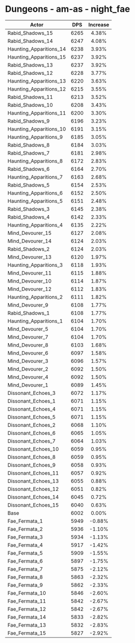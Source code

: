 # Dungeons - am-as - night_fae
| Actor | DPS | Increase |
|---|:---:|:---:|
|Rabid_Shadows_15|6265|4.38%|
|Rabid_Shadows_14|6247|4.08%|
|Haunting_Apparitions_14|6238|3.93%|
|Haunting_Apparitions_15|6237|3.92%|
|Rabid_Shadows_13|6237|3.92%|
|Rabid_Shadows_12|6228|3.77%|
|Haunting_Apparitions_13|6220|3.63%|
|Haunting_Apparitions_12|6215|3.55%|
|Rabid_Shadows_11|6213|3.52%|
|Rabid_Shadows_10|6208|3.43%|
|Haunting_Apparitions_11|6200|3.30%|
|Rabid_Shadows_9|6196|3.23%|
|Haunting_Apparitions_10|6191|3.15%|
|Haunting_Apparitions_9|6185|3.05%|
|Rabid_Shadows_8|6184|3.03%|
|Rabid_Shadows_7|6181|2.98%|
|Haunting_Apparitions_8|6172|2.83%|
|Rabid_Shadows_6|6164|2.70%|
|Haunting_Apparitions_7|6163|2.68%|
|Rabid_Shadows_5|6154|2.53%|
|Haunting_Apparitions_6|6152|2.50%|
|Haunting_Apparitions_5|6151|2.48%|
|Rabid_Shadows_3|6145|2.38%|
|Rabid_Shadows_4|6142|2.33%|
|Haunting_Apparitions_4|6135|2.22%|
|Mind_Devourer_15|6127|2.08%|
|Mind_Devourer_14|6124|2.03%|
|Rabid_Shadows_2|6124|2.03%|
|Mind_Devourer_13|6120|1.97%|
|Haunting_Apparitions_3|6118|1.93%|
|Mind_Devourer_11|6115|1.88%|
|Mind_Devourer_10|6114|1.87%|
|Mind_Devourer_12|6112|1.83%|
|Haunting_Apparitions_2|6111|1.82%|
|Mind_Devourer_9|6108|1.77%|
|Rabid_Shadows_1|6108|1.77%|
|Haunting_Apparitions_1|6104|1.70%|
|Mind_Devourer_5|6104|1.70%|
|Mind_Devourer_7|6104|1.70%|
|Mind_Devourer_8|6103|1.68%|
|Mind_Devourer_6|6097|1.58%|
|Mind_Devourer_3|6096|1.57%|
|Mind_Devourer_2|6092|1.50%|
|Mind_Devourer_4|6092|1.50%|
|Mind_Devourer_1|6089|1.45%|
|Dissonant_Echoes_3|6072|1.17%|
|Dissonant_Echoes_1|6071|1.15%|
|Dissonant_Echoes_4|6071|1.15%|
|Dissonant_Echoes_5|6071|1.15%|
|Dissonant_Echoes_2|6068|1.10%|
|Dissonant_Echoes_6|6065|1.05%|
|Dissonant_Echoes_7|6064|1.03%|
|Dissonant_Echoes_10|6059|0.95%|
|Dissonant_Echoes_8|6059|0.95%|
|Dissonant_Echoes_9|6058|0.93%|
|Dissonant_Echoes_11|6057|0.92%|
|Dissonant_Echoes_13|6055|0.88%|
|Dissonant_Echoes_12|6051|0.82%|
|Dissonant_Echoes_14|6045|0.72%|
|Dissonant_Echoes_15|6040|0.63%|
|Base|6002|0.00%|
|Fae_Fermata_1|5949|-0.88%|
|Fae_Fermata_2|5936|-1.10%|
|Fae_Fermata_3|5934|-1.13%|
|Fae_Fermata_4|5917|-1.42%|
|Fae_Fermata_5|5909|-1.55%|
|Fae_Fermata_6|5897|-1.75%|
|Fae_Fermata_7|5875|-2.12%|
|Fae_Fermata_8|5863|-2.32%|
|Fae_Fermata_9|5862|-2.33%|
|Fae_Fermata_10|5846|-2.60%|
|Fae_Fermata_11|5842|-2.67%|
|Fae_Fermata_12|5842|-2.67%|
|Fae_Fermata_14|5833|-2.82%|
|Fae_Fermata_13|5832|-2.83%|
|Fae_Fermata_15|5827|-2.92%|
